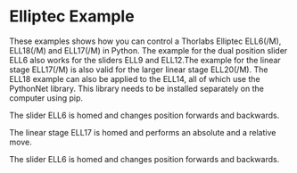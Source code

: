 # Elliptec Example

These examples shows how you can control a Thorlabs Elliptec ELL6(/M), ELL18(/M) and ELL17(/M) in Python. The example for the dual position slider ELL6 also works for the sliders ELL9 and ELL12.The example for the linear stage ELL17(/M) is also valid for the larger linear stage ELL20(/M). The ELL18 example can also be applied to the ELL14, all of which use the PythonNet library. This library needs to be installed separately on the computer using pip.

The slider ELL6 is homed and changes position forwards and backwards.

The linear stage ELL17 is homed and performs an absolute and a relative move.

The slider ELL6 is homed and changes position forwards and backwards.

